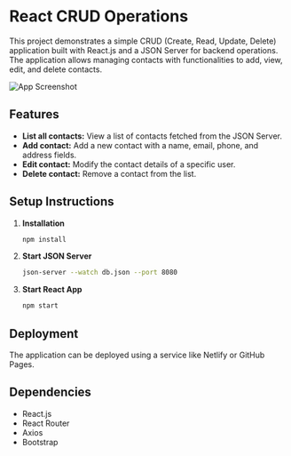 # React CRUD Operations

This project demonstrates a simple CRUD (Create, Read, Update, Delete) application built with React.js and a JSON Server for backend operations. The application allows managing contacts with functionalities to add, view, edit, and delete contacts.

![App Screenshot](/images/screenshot.png)

## Features

- **List all contacts:** View a list of contacts fetched from the JSON Server.
- **Add contact:** Add a new contact with a name, email, phone, and address fields.
- **Edit contact:** Modify the contact details of a specific user.
- **Delete contact:** Remove a contact from the list.

## Setup Instructions

1. **Installation**
   ```bash
   npm install
   ```
2. **Start JSON Server**
   ```bash
   json-server --watch db.json --port 8080
   ```
3. **Start React App**
   ```bash
   npm start
   ```

## Deployment

The application can be deployed using a service like Netlify or GitHub Pages.

## Dependencies

- React.js
- React Router
- Axios
- Bootstrap
